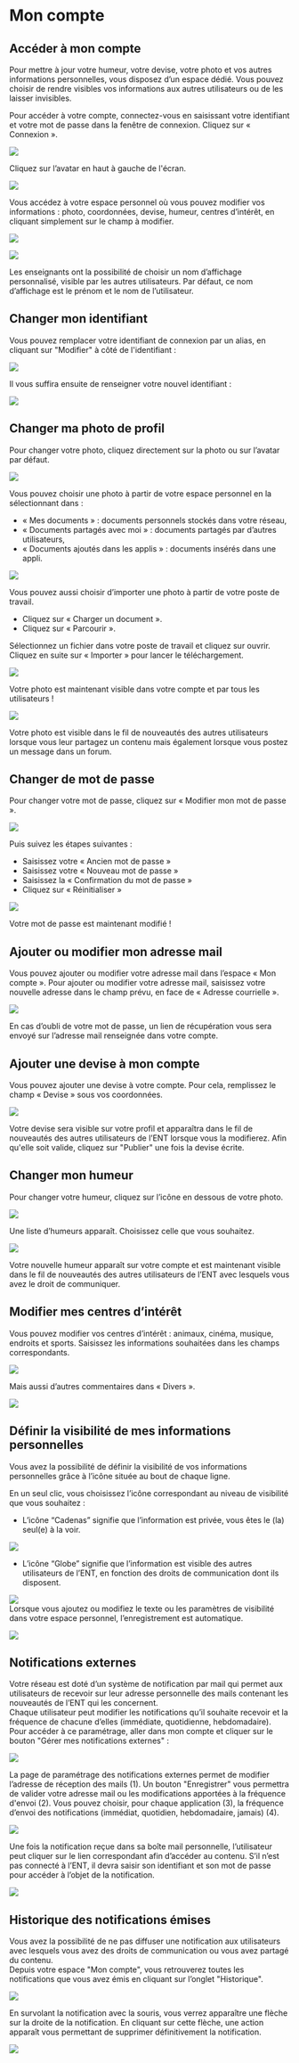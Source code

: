 # Mon compte

## Accéder à mon compte

Pour mettre à jour votre humeur, votre devise, votre photo et vos autres informations personnelles, vous disposez d’un espace dédié. Vous pouvez choisir de rendre visibles vos informations aux autres utilisateurs ou de les laisser invisibles.

Pour accéder à votre compte, connectez-vous en saisissant votre identifiant et votre mot de passe dans la fenêtre de connexion. Cliquez sur « Connexion ».

![](.gitbook/assets/m1-1%20%282%29.png)

Cliquez sur l’avatar en haut à gauche de l'écran.

![](.gitbook/assets/moncompte2d%20%281%29.png)

Vous accédez à votre espace personnel où vous pouvez modifier vos informations : photo, coordonnées, devise, humeur, centres d’intérêt, en cliquant simplement sur le champ à modifier.

![](.gitbook/assets/2018-10-19_10h52_07%20%282%29.png)

![](.gitbook/assets/2018-10-19_10h52_52.png)

Les enseignants ont la possibilité de choisir un nom d’affichage personnalisé, visible par les autres utilisateurs. Par défaut, ce nom d’affichage est le prénom et le nom de l’utilisateur.

## Changer mon identifiant

Vous pouvez remplacer votre identifiant de connexion par un alias, en cliquant sur "Modifier" à côté de l'identifiant :

![](.gitbook/assets/changer-alias1.png)

Il vous suffira ensuite de renseigner votre nouvel identifiant :

![](.gitbook/assets/image%20%289%29.png)

## Changer ma photo de profil

Pour changer votre photo, cliquez directement sur la photo ou sur l’avatar par défaut.

![](.gitbook/assets/m3.jpg)

Vous pouvez choisir une photo à partir de votre espace personnel en la sélectionnant dans :

* « Mes documents » : documents personnels stockés dans votre réseau,
* « Documents partagés avec moi » : documents partagés par d’autres utilisateurs,
* « Documents ajoutés dans les applis » : documents insérés dans une appli.

![](.gitbook/assets/m4-1%20%281%29.png)

Vous pouvez aussi choisir d’importer une photo à partir de votre poste de travail.

* Cliquez sur « Charger un document ».
* Cliquez sur « Parcourir ».

Sélectionnez un fichier dans votre poste de travail et cliquez sur ouvrir. Cliquez en suite sur « Importer » pour lancer le téléchargement.

![](.gitbook/assets/mon-compte-1%20%282%29.png)

Votre photo est maintenant visible dans votre compte et par tous les utilisateurs !

![](.gitbook/assets/mon-compte-2-1%20%282%29.png)

Votre photo est visible dans le fil de nouveautés des autres utilisateurs lorsque vous leur partagez un contenu mais également lorsque vous postez un message dans un forum.

## Changer de mot de passe

Pour changer votre mot de passe, cliquez sur « Modifier mon mot de passe ».

![](.gitbook/assets/m7-1%20%281%29.png)

Puis suivez les étapes suivantes :

* Saisissez votre « Ancien mot de passe »
* Saisissez votre « Nouveau mot de passe »
* Saisissez la « Confirmation du mot de passe »
* Cliquez sur « Réinitialiser »

![](.gitbook/assets/mon-compte-1024x463%20%283%29.png)

Votre mot de passe est maintenant modifié !

## Ajouter ou modifier mon adresse mail

Vous pouvez ajouter ou modifier votre adresse mail dans l’espace « Mon compte ». Pour ajouter ou modifier votre adresse mail, saisissez votre nouvelle adresse dans le champ prévu, en face de « Adresse courrielle ».

![](.gitbook/assets/compte4-1024x379-1%20%283%29.png)

En cas d’oubli de votre mot de passe, un lien de récupération vous sera envoyé sur l’adresse mail renseignée dans votre compte.

## Ajouter une devise à mon compte

Vous pouvez ajouter une devise à votre compte. Pour cela, remplissez le champ « Devise » sous vos coordonnées.

![](.gitbook/assets/2018-10-19_10h53_59%20%283%29.png)

Votre devise sera visible sur votre profil et apparaîtra dans le fil de nouveautés des autres utilisateurs de l’ENT lorsque vous la modifierez. Afin qu'elle soit valide, cliquez sur "Publier" une fois la devise écrite.

## Changer mon humeur

Pour changer votre humeur, cliquez sur l’icône en dessous de votre photo.

![](.gitbook/assets/m11-1-1%20%283%29.png)

Une liste d’humeurs apparaît. Choisissez celle que vous souhaitez.

![](.gitbook/assets/m12-2-1%20%281%29.png)

Votre nouvelle humeur apparaît sur votre compte et est maintenant visible dans le fil de nouveautés des autres utilisateurs de l’ENT avec lesquels vous avez le droit de communiquer.

## Modifier mes centres d’intérêt

Vous pouvez modifier vos centres d’intérêt : animaux, cinéma, musique, endroits et sports. Saisissez les informations souhaitées dans les champs correspondants.

![](.gitbook/assets/m14-1%20%285%29.png)

Mais aussi d’autres commentaires dans « Divers ».

![](.gitbook/assets/m15%20%281%29.png)

## Définir la visibilité de mes informations personnelles

Vous avez la possibilité de définir la visibilité de vos informations personnelles grâce à l’icône située au bout de chaque ligne.

En un seul clic, vous choisissez l’icône correspondant au niveau de visibilité que vous souhaitez :

* L’icône “Cadenas” signifie que l’information est privée, vous êtes le \(la\) seul\(e\) à la voir.

![](.gitbook/assets/m16-1-1%20%282%29.png)

* L’icône “Globe” signifie que l’information est visible des autres utilisateurs de l’ENT, en fonction des droits de communication dont ils disposent.

![](.gitbook/assets/m18-1%20%282%29.png)  
Lorsque vous ajoutez ou modifiez le texte ou les paramètres de visibilité dans votre espace personnel, l’enregistrement est automatique.

![](.gitbook/assets/m19-1%20%283%29.png)

## Notifications externes

Votre réseau est doté d’un système de notification par mail qui permet aux utilisateurs de recevoir sur leur adresse personnelle des mails contenant les nouveautés de l’ENT qui les concernent.  
Chaque utilisateur peut modifier les notifications qu’il souhaite recevoir et la fréquence de chacune d’elles \(immédiate, quotidienne, hebdomadaire\).  
Pour accéder à ce paramétrage, aller dans mon compte et cliquer sur le bouton "Gérer mes notifications externes" :

![](.gitbook/assets/notif-ext2-1%20%281%29.png)

La page de paramétrage des notifications externes permet de modifier l’adresse de réception des mails \(1\). Un bouton "Enregistrer" vous permettra de valider votre adresse mail ou les modifications apportées à la fréquence d'envoi \(2\). Vous pouvez choisir, pour chaque application \(3\), la fréquence d’envoi des notifications \(immédiat, quotidien, hebdomadaire, jamais\) \(4\).

![](.gitbook/assets/notif2d%20%282%29.png)

Une fois la notification reçue dans sa boîte mail personnelle, l’utilisateur peut cliquer sur le lien correspondant afin d’accéder au contenu. S’il n’est pas connecté à l’ENT, il devra saisir son identifiant et son mot de passe pour accéder à l’objet de la notification.

![](.gitbook/assets/notif-externe-reception-1.png)

## Historique des notifications émises

Vous avez la possibilité de ne pas diffuser une notification aux utilisateurs avec lesquels vous avez des droits de communication ou vous avez partagé du contenu.  
Depuis votre espace "Mon compte", vous retrouverez toutes les notifications que vous avez émis en cliquant sur l’onglet "Historique".

![](.gitbook/assets/fil-historique-1%20%285%29.png)

En survolant la notification avec la souris, vous verrez apparaître une flèche sur la droite de la notification. En cliquant sur cette flèche, une action apparaît vous permettant de supprimer définitivement la notification.

![](.gitbook/assets/fil-historique-suppression-1%20%285%29.png)

